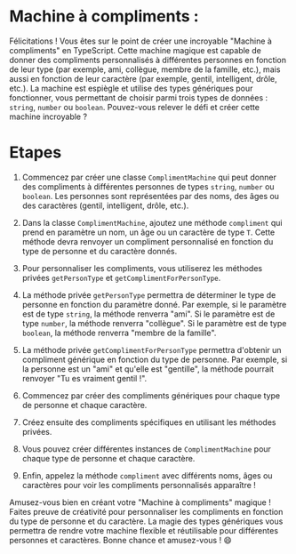 # Machine à compliments :

Félicitations ! Vous êtes sur le point de créer une incroyable "Machine à compliments" en TypeScript. Cette machine magique est capable de donner des compliments personnalisés à différentes personnes en fonction de leur type (par exemple, ami, collègue, membre de la famille, etc.), mais aussi en fonction de leur caractère (par exemple, gentil, intelligent, drôle, etc.). La machine est espiègle et utilise des types génériques pour fonctionner, vous permettant de choisir parmi trois types de données : `string`, `number` ou `boolean`. Pouvez-vous relever le défi et créer cette machine incroyable ?

# Etapes

1. Commencez par créer une classe `ComplimentMachine` qui peut donner des compliments à différentes personnes de types `string`, `number` ou `boolean`. Les personnes sont représentées par des noms, des âges ou des caractères (gentil, intelligent, drôle, etc.).

2. Dans la classe `ComplimentMachine`, ajoutez une méthode `compliment` qui prend en paramètre un nom, un âge ou un caractère de type `T`. Cette méthode devra renvoyer un compliment personnalisé en fonction du type de personne et du caractère donnés.

3. Pour personnaliser les compliments, vous utiliserez les méthodes privées `getPersonType` et `getComplimentForPersonType`.

4. La méthode privée `getPersonType` permettra de déterminer le type de personne en fonction du paramètre donné. Par exemple, si le paramètre est de type `string`, la méthode renverra "ami". Si le paramètre est de type `number`, la méthode renverra "collègue". Si le paramètre est de type `boolean`, la méthode renverra "membre de la famille".

5. La méthode privée `getComplimentForPersonType` permettra d'obtenir un compliment générique en fonction du type de personne. Par exemple, si la personne est un "ami" et qu'elle est "gentille", la méthode pourrait renvoyer "Tu es vraiment gentil !".

6. Commencez par créer des compliments génériques pour chaque type de personne et chaque caractère.

7. Créez ensuite des compliments spécifiques en utilisant les méthodes privées.

8. Vous pouvez créer différentes instances de `ComplimentMachine` pour chaque type de personne et chaque caractère.

9. Enfin, appelez la méthode `compliment` avec différents noms, âges ou caractères pour voir les compliments personnalisés apparaître !


Amusez-vous bien en créant votre "Machine à compliments" magique ! Faites preuve de créativité pour personnaliser les compliments en fonction du type de personne et du caractère. La magie des types génériques vous permettra de rendre votre machine flexible et réutilisable pour différentes personnes et caractères. Bonne chance et amusez-vous ! 😄